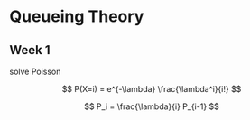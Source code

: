 # Queueing Theory

## Week 1

solve Poisson

$$
P(X=i) = e^{-\lambda} \frac{\lambda^i}{i!}
$$

$$
P_i = \frac{\lambda}{i} P_{i-1}
$$